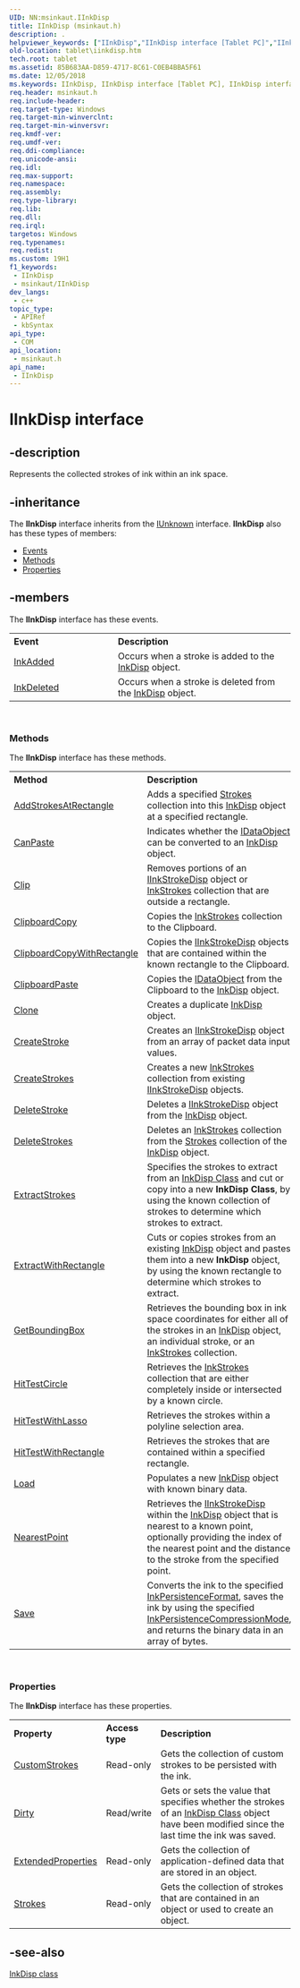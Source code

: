 ```yaml
---
UID: NN:msinkaut.IInkDisp
title: IInkDisp (msinkaut.h)
description: .
helpviewer_keywords: ["IInkDisp","IInkDisp interface [Tablet PC]","IInkDisp interface [Tablet PC]","described","msinkaut/IInkDisp","tablet.iinkdisp"]
old-location: tablet\iinkdisp.htm
tech.root: tablet
ms.assetid: 85B683AA-D859-4717-8C61-C0EB4BBA5F61
ms.date: 12/05/2018
ms.keywords: IInkDisp, IInkDisp interface [Tablet PC], IInkDisp interface [Tablet PC],described, msinkaut/IInkDisp, tablet.iinkdisp
req.header: msinkaut.h
req.include-header: 
req.target-type: Windows
req.target-min-winverclnt: 
req.target-min-winversvr: 
req.kmdf-ver: 
req.umdf-ver: 
req.ddi-compliance: 
req.unicode-ansi: 
req.idl: 
req.max-support: 
req.namespace: 
req.assembly: 
req.type-library: 
req.lib: 
req.dll: 
req.irql: 
targetos: Windows
req.typenames: 
req.redist: 
ms.custom: 19H1
f1_keywords:
 - IInkDisp
 - msinkaut/IInkDisp
dev_langs:
 - c++
topic_type:
 - APIRef
 - kbSyntax
api_type:
 - COM
api_location:
 - msinkaut.h
api_name:
 - IInkDisp
---
```


# IInkDisp interface


## -description

Represents the collected strokes of ink within an ink space.

## -inheritance

The <b xmlns:loc="http://microsoft.com/wdcml/l10n">IInkDisp</b> interface inherits from the <a href="/windows/desktop/api/unknwn/nn-unknwn-iunknown">IUnknown</a> interface. <b>IInkDisp</b> also has these types of members:
<ul>
<li><a href="https://docs.microsoft.com/">Events</a></li>
<li><a href="https://docs.microsoft.com/">Methods</a></li>
<li><a href="https://docs.microsoft.com/">Properties</a></li>
</ul>

## -members

The <b xmlns:loc="http://microsoft.com/wdcml/l10n">IInkDisp</b> interface has these events.
<table class="members" id="memberListEvents">
<tr>
<th align="left" width="37%">Event</th>
<th align="left" width="63%">Description</th>
</tr>
<tr data="declared;">
<td align="left" width="37%">
<a href="/windows/desktop/tablet/inkdisp-inkadded">InkAdded</a>
</td>
<td align="left" width="63%">
Occurs when a stroke is added to the <a href="/windows/desktop/tablet/inkdisp-class">InkDisp</a> object.

</td>
</tr>
<tr data="declared;">
<td align="left" width="37%">
<a href="/windows/desktop/tablet/inkdisp-inkdeleted">InkDeleted</a>
</td>
<td align="left" width="63%">
Occurs when a stroke is deleted from the <a href="/windows/desktop/tablet/inkdisp-class">InkDisp</a> object.

</td>
</tr>
</table> 
<h3><a id="methods"></a>Methods</h3>The <b>IInkDisp</b> interface has these methods.
<table class="members" id="memberListMethods">
<tr>
<th align="left" width="37%">Method</th>
<th align="left" width="63%">Description</th>
</tr>
<tr data="declared;">
<td align="left" width="37%">
<a href="/windows/desktop/api/msinkaut/nf-msinkaut-iinkdisp-addstrokesatrectangle">AddStrokesAtRectangle</a>
</td>
<td align="left" width="63%">
Adds a specified <a href="/previous-versions/windows/desktop/legacy/ms703293(v=vs.85)">Strokes</a> collection into this <a href="/windows/desktop/tablet/inkdisp-class">InkDisp</a> object at a specified rectangle.

</td>
</tr>
<tr data="declared;">
<td align="left" width="37%">
<a href="/windows/desktop/api/msinkaut/nf-msinkaut-iinkdisp-canpaste">CanPaste</a>
</td>
<td align="left" width="63%">
Indicates whether the <a href="/windows/desktop/api/objidl/nn-objidl-idataobject">IDataObject</a> can be converted to an <a href="/windows/desktop/tablet/inkdisp-class">InkDisp</a> object.

</td>
</tr>
<tr data="declared;">
<td align="left" width="37%">
<a href="/windows/desktop/api/msinkaut/nf-msinkaut-iinkdisp-clip">Clip</a>
</td>
<td align="left" width="63%">
Removes portions of an <a href="/windows/desktop/api/msinkaut/nn-msinkaut-iinkstrokedisp">IInkStrokeDisp</a> object or <a href="/previous-versions/windows/desktop/legacy/ms703293(v=vs.85)">InkStrokes</a> collection that are outside a rectangle.

</td>
</tr>
<tr data="declared;">
<td align="left" width="37%">
<a href="/windows/desktop/api/msinkaut/nf-msinkaut-iinkdisp-clipboardcopy">ClipboardCopy</a>
</td>
<td align="left" width="63%">
Copies the <a href="/previous-versions/windows/desktop/legacy/ms703293(v=vs.85)">InkStrokes</a> collection to the Clipboard.

</td>
</tr>
<tr data="declared;">
<td align="left" width="37%">
<a href="/windows/desktop/api/msinkaut/nf-msinkaut-iinkdisp-clipboardcopywithrectangle">ClipboardCopyWithRectangle</a>
</td>
<td align="left" width="63%">
Copies the <a href="/windows/desktop/api/msinkaut/nn-msinkaut-iinkstrokedisp">IInkStrokeDisp</a> objects that are contained within the known rectangle to the Clipboard.

</td>
</tr>
<tr data="declared;">
<td align="left" width="37%">
<a href="/windows/desktop/api/msinkaut/nf-msinkaut-iinkdisp-clipboardpaste">ClipboardPaste</a>
</td>
<td align="left" width="63%">
Copies the <a href="/windows/desktop/api/objidl/nn-objidl-idataobject">IDataObject</a> from the Clipboard to the <a href="/windows/desktop/tablet/inkdisp-class">InkDisp</a> object.

</td>
</tr>
<tr data="declared;">
<td align="left" width="37%">
<a href="/windows/desktop/api/msinkaut/nf-msinkaut-iinkdisp-clone">Clone</a>
</td>
<td align="left" width="63%">
Creates a duplicate <a href="/windows/desktop/tablet/inkdisp-class">InkDisp</a> object.

</td>
</tr>
<tr data="declared;">
<td align="left" width="37%">
<a href="/windows/desktop/api/msinkaut/nf-msinkaut-iinkdisp-createstroke">CreateStroke</a>
</td>
<td align="left" width="63%">
Creates an <a href="/windows/desktop/api/msinkaut/nn-msinkaut-iinkstrokedisp">IInkStrokeDisp</a> object from an array of packet data input values.

</td>
</tr>
<tr data="declared;">
<td align="left" width="37%">
<a href="/windows/desktop/api/msinkaut/nf-msinkaut-iinkdisp-createstrokes">CreateStrokes</a>
</td>
<td align="left" width="63%">
Creates a new <a href="/previous-versions/windows/desktop/legacy/ms703293(v=vs.85)">InkStrokes</a> collection from existing <a href="/windows/desktop/api/msinkaut/nn-msinkaut-iinkstrokedisp">IInkStrokeDisp</a> objects.

</td>
</tr>
<tr data="declared;">
<td align="left" width="37%">
<a href="/windows/desktop/api/msinkaut/nf-msinkaut-iinkdisp-deletestroke">DeleteStroke</a>
</td>
<td align="left" width="63%">
Deletes a <a href="/windows/desktop/api/msinkaut/nn-msinkaut-iinkstrokedisp">IInkStrokeDisp</a> object from the <a href="/windows/desktop/tablet/inkdisp-class">InkDisp</a> object.

</td>
</tr>
<tr data="declared;">
<td align="left" width="37%">
<a href="/windows/desktop/api/msinkaut/nf-msinkaut-iinkdisp-deletestrokes">DeleteStrokes</a>
</td>
<td align="left" width="63%">
Deletes an <a href="/previous-versions/windows/desktop/legacy/ms703293(v=vs.85)">InkStrokes</a> collection from the <a href="/windows/desktop/api/msinkaut15/nf-msinkaut15-iinkdivisionresult-get_strokes">Strokes</a> collection of the <a href="/windows/desktop/tablet/inkdisp-class">InkDisp</a> object.

</td>
</tr>
<tr data="declared;">
<td align="left" width="37%">
<a href="/windows/desktop/api/msinkaut/nf-msinkaut-iinkdisp-extractstrokes">ExtractStrokes</a>
</td>
<td align="left" width="63%">
Specifies the strokes to extract from an <a href="/windows/desktop/tablet/inkdisp-class">InkDisp Class</a> and cut or copy into a new <b>InkDisp Class</b>, by using the known collection of strokes to determine which strokes to extract.

</td>
</tr>
<tr data="declared;">
<td align="left" width="37%">
<a href="/windows/desktop/api/msinkaut/nf-msinkaut-iinkdisp-extractwithrectangle">ExtractWithRectangle</a>
</td>
<td align="left" width="63%">
Cuts or copies strokes from an existing <a href="/windows/desktop/tablet/inkdisp-class">InkDisp</a> object and pastes them into a new <b>InkDisp</b> object, by using the known rectangle to determine which strokes to extract.

</td>
</tr>
<tr data="declared;">
<td align="left" width="37%">
<a href="/windows/desktop/api/msinkaut/nf-msinkaut-iinkdisp-getboundingbox">GetBoundingBox</a>
</td>
<td align="left" width="63%">
Retrieves the bounding box in ink space coordinates for either all of the strokes in an <a href="/windows/desktop/tablet/inkdisp-class">InkDisp</a> object, an individual stroke, or an <a href="/previous-versions/windows/desktop/legacy/ms703293(v=vs.85)">InkStrokes</a> collection.

</td>
</tr>
<tr data="declared;">
<td align="left" width="37%">
<a href="/windows/desktop/api/msinkaut/nf-msinkaut-iinkdisp-hittestcircle">HitTestCircle</a>
</td>
<td align="left" width="63%">
Retrieves the <a href="/previous-versions/windows/desktop/legacy/ms703293(v=vs.85)">InkStrokes</a> collection that are either completely inside or intersected by a known circle.
        

</td>
</tr>
<tr data="declared;">
<td align="left" width="37%">
<a href="/windows/desktop/api/msinkaut/nf-msinkaut-iinkdisp-hittestwithlasso">HitTestWithLasso</a>
</td>
<td align="left" width="63%">
Retrieves the strokes within a polyline selection area.
        

</td>
</tr>
<tr data="declared;">
<td align="left" width="37%">
<a href="/windows/desktop/api/msinkaut/nf-msinkaut-iinkdisp-hittestwithrectangle">HitTestWithRectangle</a>
</td>
<td align="left" width="63%">
Retrieves the strokes that are contained within a specified rectangle.

</td>
</tr>
<tr data="declared;">
<td align="left" width="37%">
<a href="/windows/desktop/api/msinkaut/nf-msinkaut-iinkdisp-load">Load</a>
</td>
<td align="left" width="63%">
Populates a new <a href="/windows/desktop/tablet/inkdisp-class">InkDisp</a> object with known binary data.

</td>
</tr>
<tr data="declared;">
<td align="left" width="37%">
<a href="/windows/desktop/api/msinkaut/nf-msinkaut-iinkdisp-nearestpoint">NearestPoint</a>
</td>
<td align="left" width="63%">
Retrieves the <a href="/windows/desktop/api/msinkaut/nn-msinkaut-iinkstrokedisp">IInkStrokeDisp</a> within the <a href="/windows/desktop/tablet/inkdisp-class">InkDisp</a> object that is nearest to a known point, optionally providing the index of the nearest point and the distance to the stroke from the specified point.

</td>
</tr>
<tr data="declared;">
<td align="left" width="37%">
<a href="/windows/desktop/api/msinkaut/nf-msinkaut-iinkdisp-save">Save</a>
</td>
<td align="left" width="63%">
Converts the ink to the specified <a href="/windows/desktop/api/msinkaut/ne-msinkaut-inkpersistenceformat">InkPersistenceFormat</a>, saves the ink by using the specified <a href="/windows/desktop/api/msinkaut/ne-msinkaut-inkpersistencecompressionmode">InkPersistenceCompressionMode</a>, and returns the binary data in an array of bytes.

</td>
</tr>
</table> 
<h3><a id="properties"></a>Properties</h3>The <b xmlns:loc="http://microsoft.com/wdcml/l10n">IInkDisp</b> interface has these properties.
<table class="members" id="memberListProperties">
<tr>
<th align="left" width="27%">Property</th>
<th align="left" width="10%">Access type</th>
<th align="left" width="63%">Description</th>
</tr>
<tr data="declared;">
<td align="left" width="27%" xml:space="preserve">

<a href="/windows/desktop/api/msinkaut/nf-msinkaut-iinkdisp-get_customstrokes">CustomStrokes</a>


</td>
<td align="left" width="10%">
Read-only

</td>
<td align="left" width="63%">
Gets the collection of custom strokes to be persisted with the ink.

</td>
</tr>
<tr data="declared;">
<td align="left" width="27%" xml:space="preserve">

<a href="/windows/desktop/api/msinkaut/nf-msinkaut-iinkdisp-get_dirty">Dirty</a>


</td>
<td align="left" width="10%">
Read/write

</td>
<td align="left" width="63%">
Gets or sets the value that specifies whether the strokes of an <a href="/windows/desktop/tablet/inkdisp-class">InkDisp Class</a> object have been modified since the last time the ink was saved.

</td>
</tr>
<tr data="declared;">
<td align="left" width="27%" xml:space="preserve">

<a href="/windows/desktop/api/msinkaut/nf-msinkaut-iinkdisp-get_extendedproperties">ExtendedProperties</a>


</td>
<td align="left" width="10%">
Read-only

</td>
<td align="left" width="63%">
Gets the collection of application-defined data that are stored in an object.
        

</td>
</tr>
<tr data="declared;">
<td align="left" width="27%" xml:space="preserve">

<a href="/windows/desktop/api/msinkaut/nf-msinkaut-iinkdisp-get_strokes">Strokes</a>


</td>
<td align="left" width="10%">
Read-only

</td>
<td align="left" width="63%">
Gets the collection of strokes that are contained in an object or used to create an object.

</td>
</tr>
</table>

## -see-also

[InkDisp class](/windows/win32/tablet/inkdisp-class)